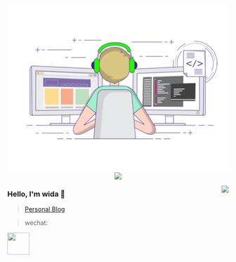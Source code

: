 <p align="center">
  <img align="center" src="https://github.com/widaT/widaT/raw/master/developer.gif"/>
<img align="center" src="https://github-profile-trophy.vercel.app/?username=widaT&title=MultipleLang,Star,Follower,Commit,Issue" style="max-width:100%;">
</p>

<img align="right" src="https://github-readme-stats.vercel.app/api?username=widaT&show_icons=true&icon_color=805AD5&text_color=718096&bg_color=ffffff&hide_title=true" />



### Hello, I'm wida 👋

> [Personal Blog](https://widat.github.io) 

> wechat:
  <img src="https://learninggo.bjxw.xyz/img/wechat.png" style="height:50px;width:50px" />
  
<!--  Discord：[![](https://badgen.net/discord/members/xy79m8kCT7)](https://discord.gg/xy79m8kCT7)-->

